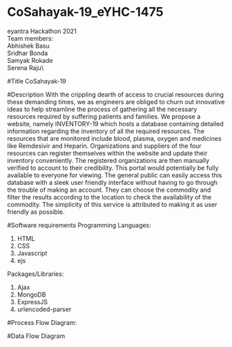 # CoSahayak-19_eYHC-1475
eyantra Hackathon 2021\
Team members:\
Abhishek Basu\
Sridhar Bonda\
Samyak Rokade\
Serena Raju\

#Title
CoSahayak-19

#Description
With the crippling dearth of access to crucial resources during these demanding times, we as engineers are obliged to churn out innovative ideas to help streamline the process of gathering all the necessary resources required by suffering patients and families. We propose a website, namely INVENTORY-19 which hosts a database containing detailed information regarding the inventory of all the required resources. The resources that are monitored include blood, plasma, oxygen and medicines like Remdesivir and Heparin. Organizations and suppliers of the four resources can register themselves within the website and update their inventory conveniently. The registered organizations are then manually verified to account to their credibility. This portal would potentially be fully available to everyone for viewing. The general public can easily access this database with a sleek user friendly interface without having to go through the trouble of making an account. They can choose the commodity and filter the results according to the location to check the availability of the commodity. The simplicity of this service is attributed to making it as user friendly as possible.

#Software requirements
Programming Languages:
1. HTML
2. CSS
3. Javascript
4. ejs

Packages/Libraries:
1. Ajax
2. MongoDB
3. ExpressJS
4. urlencoded-parser

#Process Flow Diagram:


#Data Flow Diagram
